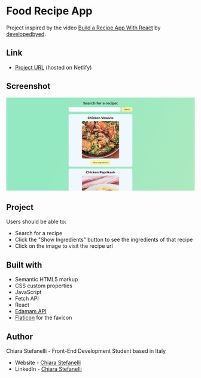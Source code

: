 # Food Recipe App

Project inspired by the video [Build a Recipe App With React](https://www.youtube.com/watch?v=U9T6YkEDkMo&ab_channel=developedbyed) by [developedbyed](https://www.youtube.com/@developedbyed).

## Link

- [Project URL](https://food-recipe-website-react.netlify.app/) (hosted on Netlify)

## Screenshot

<img src="./screenshots/food-recipe-app-preview.png" alt="Food recipe website preview" width="600px">

## Project

Users should be able to:

- Search for a recipe
- Click the "Show Ingredients" button to see the ingredients of that recipe
- Click on the image to visit the recipe url

## Built with

- Semantic HTML5 markup
- CSS custom properties
- JavaScript
- Fetch API
- React
- [Edamam API](https://www.edamam.com/)
- [Flaticon](https://www.flaticon.com/) for the favicon

## Author

Chiara Stefanelli - Front-End Development Student based in Italy

- Website - [Chiara Stefanelli](https://chiarastefanelli.netlify.app/)
- LinkedIn - [Chiara Stefanelli](https://www.linkedin.com/in/chiarastefanelli/?locale=en_US)
